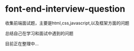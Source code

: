 # font-end-interview-question

收集前端面试题，主要是html,css,javascript,以及框架方面的问题

总结自己在学习和面试中遇到的问题

目前正在整理中...

